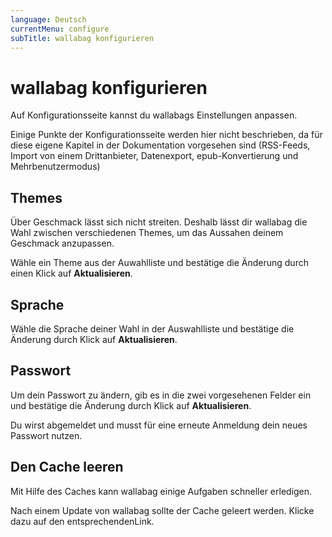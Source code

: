 ```yaml
---
language: Deutsch
currentMenu: configure
subTitle: wallabag konfigurieren
---
```


# wallabag konfigurieren

Auf Konfigurationsseite kannst du wallabags Einstellungen anpassen. 

Einige Punkte der Konfigurationsseite werden hier nicht beschrieben, da für diese eigene Kapitel in der Dokumentation vorgesehen sind (RSS-Feeds, Import von einem Drittanbieter, Datenexport, epub-Konvertierung und Mehrbenutzermodus)

## Themes

Über Geschmack lässt sich nicht streiten. Deshalb lässt dir wallabag die Wahl zwischen verschiedenen Themes, um das Aussahen deinem Geschmack anzupassen.

Wähle ein Theme aus der Auwahlliste und bestätige die Änderung durch einen Klick auf **Aktualisieren**.

## Sprache

Wähle die Sprache deiner Wahl in der Auswahlliste und bestätige die Änderung durch Klick auf **Aktualisieren**.

## Passwort

Um dein Passwort zu ändern, gib es in die zwei vorgesehenen Felder ein und bestätige die Änderung durch Klick auf **Aktualisieren**.

Du wirst abgemeldet und musst für eine erneute Anmeldung dein neues Passwort nutzen.

## Den Cache leeren

Mit Hilfe des Caches kann wallabag einige Aufgaben schneller erledigen.

Nach einem Update von wallabag sollte der Cache geleert werden. Klicke dazu auf den entsprechendenLink.
